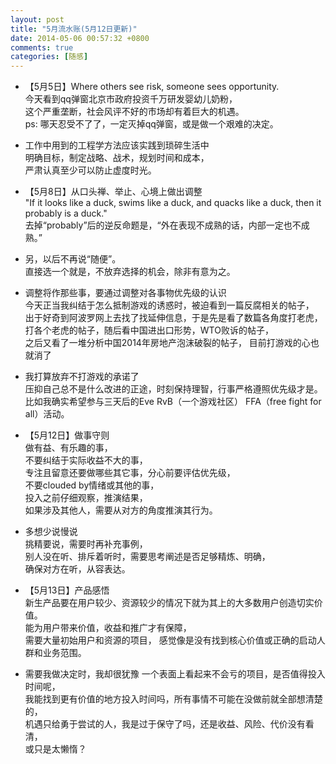 ```yaml
---
layout: post
title: "5月流水账(5月12日更新)"
date: 2014-05-06 00:57:32 +0800
comments: true
categories: [随感]
---
```


- 【5月5日】Where others see risk, someone sees opportunity.  
今天看到qq弹窗北京市政府投资千万研发婴幼儿奶粉，  
这个严重垄断，社会风评不好的市场却有着巨大的机遇。  
ps: 哪天忍受不了了，一定灭掉qq弹窗，或是做一个艰难的决定。

- 工作中用到的工程学方法应该实践到琐碎生活中  
明确目标，制定战略、战术，规划时间和成本，  
严肃认真至少可以防止虚度时光。

- 【5月8日】从口头禅、举止、心境上做出调整  
"If it looks like a duck, swims like a duck, and quacks like a duck, then it probably is a duck."  
去掉“probably”后的逆反命题是，“外在表现不成熟的话，内部一定也不成熟。”

- 另，以后不再说“随便”。  
直接选一个就是，不放弃选择的机会，除非有意为之。

- 调整将作那些事，要通过调整对各事物优先级的认识  
今天正当我纠结于怎么抵制游戏的诱惑时，被迫看到一篇反腐相关的帖子，  
出于好奇到阿波罗网上去找了找延伸信息，于是先是看了数篇各角度打老虎，  
打各个老虎的帖子，随后看中国进出口形势，WTO败诉的帖子，  
之后又看了一堆分析中国2014年房地产泡沫破裂的帖子，
目前打游戏的心也就消了

- 我打算放弃不打游戏的承诺了  
压抑自己总不是什么改进的正途，时刻保持理智，行事严格遵照优先级才是。  
比如我确实希望参与三天后的Eve RvB（一个游戏社区） FFA（free fight for all）活动。

- 【5月12日】做事守则  
做有益、有乐趣的事，  
不要纠结于实际收益不大的事，  
专注且留意还要做哪些其它事，分心前要评估优先级，  
不要clouded by情绪或其他的事，  
投入之前仔细观察，推演结果，  
如果涉及其他人，需要从对方的角度推演其行为。

- 多想少说慢说  
挑精要说，需要时再补充事例，  
别人没在听、排斥着听时，需要思考阐述是否足够精炼、明确，  
确保对方在听，从容表达。

- 【5月13日】产品感悟  
新生产品要在用户较少、资源较少的情况下就为其上的大多数用户创造切实价值。  
能为用户带来价值，收益和推广才有保障，  
需要大量初始用户和资源的项目，
感觉像是没有找到核心价值或正确的启动人群和业务范围。

- 需要我做决定时，我却很犹豫
一个表面上看起来不会亏的项目，是否值得投入时间呢，  
我能找到更有价值的地方投入时间吗，所有事情不可能在没做前就全部想清楚的，  
机遇只给勇于尝试的人，我是过于保守了吗，还是收益、风险、代价没有看清，  
或只是太懒惰？



